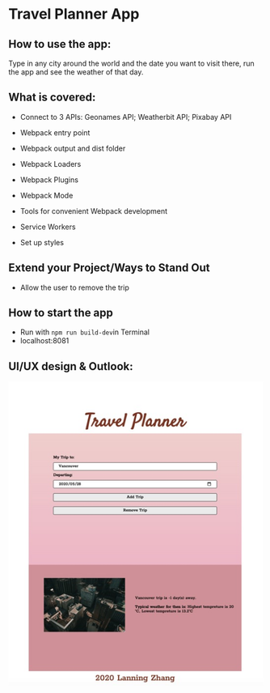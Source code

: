 # Travel Planner App

## How to use the app:
Type in any city around the world and the date you want to visit there, run the app and see the weather of that day. 

## What is covered:

- Connect to 3 APIs:
       Geonames API;
       Weatherbit API;
       Pixabay API

- Webpack entry point
- Webpack output and dist folder
- Webpack Loaders
- Webpack Plugins
- Webpack Mode
- Tools for convenient Webpack development
- Service Workers
- Set up styles


## Extend your Project/Ways to Stand Out 

- Allow the user to remove the trip

## How to start the app

- Run with `npm run build-dev`in Terminal
- localhost:8081

## UI/UX design & Outlook:

![](src/client/img/effectpicture.jpeg)


